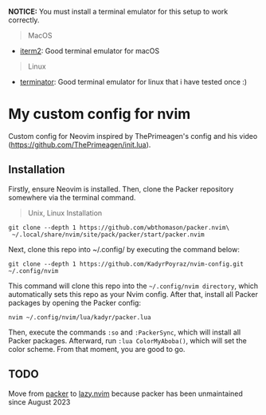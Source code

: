 **NOTICE:**
You must install a terminal emulator for this setup to work correctly.
> MacOS
- [iterm2](https://iterm2.com/): Good terminal emulator for macOS
> Linux
- [terminator](https://gnome-terminator.org/): Good terminal emulator for linux that i have tested once :)

# My custom config for nvim
Custom config for Neovim inspired by ThePrimeagen's config and his video (https://github.com/ThePrimeagen/init.lua).

## Installation
Firstly, ensure Neovim is installed.
Then, clone the Packer repository somewhere via the terminal command.

> Unix, Linux Installation

```shell
git clone --depth 1 https://github.com/wbthomason/packer.nvim\
 ~/.local/share/nvim/site/pack/packer/start/packer.nvim
```

Next, clone this repo into ~/.config/ by executing the command below:
```shell
git clone --depth 1 https://github.com/KadyrPoyraz/nvim-config.git ~/.config/nvim
```
This command will clone this repo into the `~/.config/nvim directory`, which automatically sets this repo as your Nvim config.
After that, install all Packer packages by opening the Packer config:
```shell
nvim ~/.config/nvim/lua/kadyr/packer.lua
```
Then, execute the commands `:so` and `:PackerSync`, which will install all Packer packages. Afterward, run `:lua ColorMyAboba()`, which will set the color scheme. From that moment, you are good to go.

## TODO
Move from [packer](https://github.com/wbthomason/packer.nvim) to [lazy.nvim](https://github.com/folke/lazy.nvim) because packer has been unmaintained since August 2023
